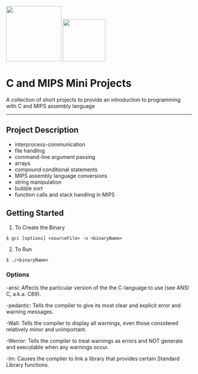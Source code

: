 <div display="inline-block">
<img src="https://www.britefish.net/wp-content/uploads/2019/07/logo-c-1.png" height="150">
<img src="https://assets.exercism.io/tracks/mips-bordered-turquoise.png" height="115">
</div>

# C and MIPS Mini Projects

A collection of short projects to provide an introduction to programming with C and MIPS assembly language

---

## Project Description

- interprocess-communication
- file handling
- command-line argument passing
- arrays
- compound conditional statements
- MIPS assembly language conversions
- string manipulation
- bubble sort
- function calls and stack handling in MIPS

## Getting Started

1. To Create the Binary

```
$ gcc [options] <sourceFile> -o <binaryName>
```

2. To Run

```
$ ./<binaryName>
```

### Options

-ansi: Affects the particular version of the the C-language to use (see ANSI C, a.k.a. C89).

-pedantic: Tells the compiler to give its most clear and explicit error and warning messages.

-Wall: Tells the compiler to display all warnings, even those considered relatively minor and unimportant.

-Werror: Tells the compiler to treat warnings as errors and NOT generate and executable when any warnings occur.

-lm: Causes the compiler to link a library that provides certain Standard Library functions.
